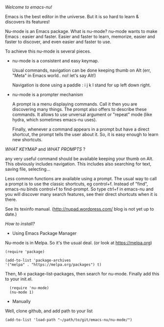 _Welcome to emacs-nu!_

Emacs is the best editor in the universe.
But it is so hard to learn & discovers its features!

Nu-mode is an Emacs package.
What is nu-mode?
nu-mode wants to make Emacs : easier and faster.
Easier and faster to learn, memorize, easier and faster
to discover, and even easier and faster to use.

To achieve this nu-mode is several pieces.

- nu-mode is a consistent and easy keymap.

  Usual commands, navigation can be done keeping thumb on
  Alt (err, "Meta" in Emacs world.. no! let's say Alt!)

  Navigation is done using a paddle : i j k l
  stand for up left down right.

- nu-mode is a prompter mechanism

  A prompt is a menu displaying commands.
  Call it then you are discovering many things.
  The prompt also offers to describe these commands.
  It allows to use unversal argument or "repeat" mode
  (like hydra, which sometimes emacs-nu uses).

  Finally, whenever a command appears in a prompt
  but have a direct shortcut, the prompt tells the user
  about it. So, it is easy enough to learn new shortcuts.

_WHAT KEYMAP_ and _WHAT PROMPTS_ ?

  any very useful command should be available keeping your thumb on Alt.
  This obviously includes navigation.
  This includes also searching for text, saving file, selecting...

  Less common functions are available using a prompt.
  The usual way to call a prompt is to use the classic shortcuts, eg control+f. Instead of "find", emacs-nu binds control+f to find-prompt.
   So type ctrl+f in emacs-nu and you will discover many search features,
   see their direct shortcuts when it is there.
  
See its texinfo manual.
(http://nupad.wordpress.com/ blog is not yet up to date.)

_How to install?_

* Using Emacs Package Manager

Nu-mode is in Melpa. So it's the usual deal.
(or look at https://melpa.org)

    (require 'package)

    (add-to-list 'package-archives
    '("melpa" . "https://melpa.org/packages") t)

Then, M-x package-list-packages, then search for nu-mode.
Finally add this to your init.el.

      (require 'nu-mode)
      (nu-mode 1)

* Manually

Well, clone github, and add path to your list

    (add-to-list 'load-path "~/path/to/git/emacs-nu/nu-mode/")
